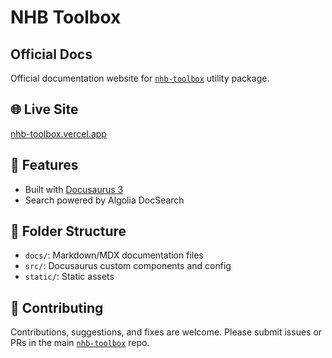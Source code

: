 # NHB Toolbox

## Official Docs

Official documentation website for [`nhb-toolbox`](https://www.npmjs.com/package/nhb-toolbox) utility package.

## 🌐 Live Site

[nhb-toolbox.vercel.app](https://nhb-toolbox.vercel.app)

## 🚀 Features

- Built with [Docusaurus 3](https://docusaurus.io/)
- Search powered by Algolia DocSearch

## 📁 Folder Structure

- `docs/`: Markdown/MDX documentation files
- `src/`: Docusaurus custom components and config
- `static/`: Static assets

## 🤝 Contributing

Contributions, suggestions, and fixes are welcome. Please submit issues or PRs in the main [`nhb-toolbox`](https://github.com/nazmul-nhb/nhb-toolbox) repo.
